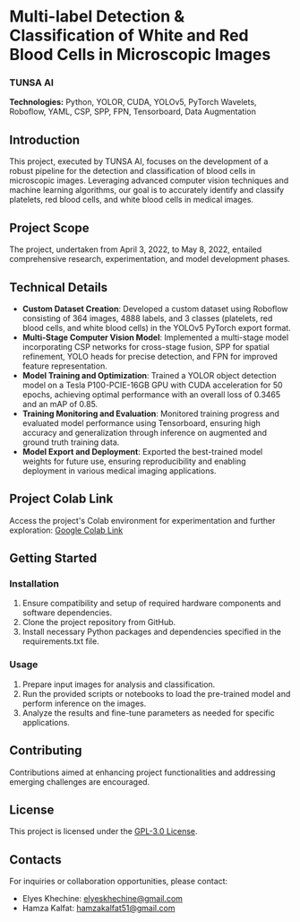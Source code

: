# Multi-label Detection & Classification of White and Red Blood Cells in Microscopic Images

### TUNSA AI

**Technologies:** Python, YOLOR, CUDA, YOLOv5, PyTorch Wavelets, Roboflow, YAML, CSP, SPP, FPN, Tensorboard, Data Augmentation

## Introduction

This project, executed by TUNSA AI, focuses on the development of a robust pipeline for the detection and classification of blood cells in microscopic images. Leveraging advanced computer vision techniques and machine learning algorithms, our goal is to accurately identify and classify platelets, red blood cells, and white blood cells in medical images.

## Project Scope

The project, undertaken from April 3, 2022, to May 8, 2022, entailed comprehensive research, experimentation, and model development phases.

## Technical Details

- **Custom Dataset Creation**: Developed a custom dataset using Roboflow consisting of 364 images, 4888 labels, and 3 classes (platelets, red blood cells, and white blood cells) in the YOLOv5 PyTorch export format.
- **Multi-Stage Computer Vision Model**: Implemented a multi-stage model incorporating CSP networks for cross-stage fusion, SPP for spatial refinement, YOLO heads for precise detection, and FPN for improved feature representation.
- **Model Training and Optimization**: Trained a YOLOR object detection model on a Tesla P100-PCIE-16GB GPU with CUDA acceleration for 50 epochs, achieving optimal performance with an overall loss of 0.3465 and an mAP of 0.85.
- **Training Monitoring and Evaluation**: Monitored training progress and evaluated model performance using Tensorboard, ensuring high accuracy and generalization through inference on augmented and ground truth training data.
- **Model Export and Deployment**: Exported the best-trained model weights for future use, ensuring reproducibility and enabling deployment in various medical imaging applications.

## Project Colab Link

Access the project's Colab environment for experimentation and further exploration: [Google Colab Link](https://colab.research.google.com/drive/1mxDiNOHu8rUWUC668QTRF_Y5eRJvdvik)


## Getting Started

### Installation

1. Ensure compatibility and setup of required hardware components and software dependencies.
2. Clone the project repository from GitHub.
3. Install necessary Python packages and dependencies specified in the requirements.txt file.

### Usage

1. Prepare input images for analysis and classification.
2. Run the provided scripts or notebooks to load the pre-trained model and perform inference on the images.
3. Analyze the results and fine-tune parameters as needed for specific applications.

## Contributing

Contributions aimed at enhancing project functionalities and addressing emerging challenges are encouraged.

## License

This project is licensed under the [GPL-3.0 License](LICENSE).


## Contacts

For inquiries or collaboration opportunities, please contact:

- Elyes Khechine: elyeskhechine@gmail.com
- Hamza Kalfat: hamzakalfat51@gmail.com

